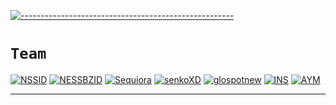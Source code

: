 [![-----------------------------------------------------](https://raw.githubusercontent.com/andreasbm/readme/master/assets/lines/colored.png)](#table-of-contents)

# `Team`

[![NSSID](https://github.com/NSSID.png?size=100)](https://github.com/NSSID)
[![NESSBZID](https://github.com/bukannpc.png?size=100)](https://github.com/bukannpc)
[![Sequiora](https://github.com/Aroiuqes2.png?size=100)](https://github.com/Aroiuqes2)
[![senkoXD](https://github.com/senkoXD.png?size=100)](https://github.com/senkoXD)
[![glospotnew](https://github.com/glospotnew.png?size=100)](https://github.com/glospotnew)
[![INS](https://github.com/INsITdeveloper.png?size=100)](https://github.com/INsITdeveloper)
[![AYM](https://github.com/windyyid.png?size=100)](https://github.com/windyyid)

------

